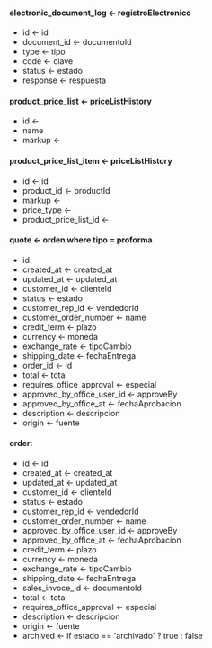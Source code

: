 #### electronic_document_log <- registroElectronico

- id <- id
- document_id <- documentoId
- type <- tipo
- code <- clave
- status <- estado
- response <- respuesta

#### product_price_list <- priceListHistory

- id <- 
- name
- markup <-

#### product_price_list_item <- priceListHistory

- id <- id
- product_id <- productId
- markup <- 
- price_type <- 
- product_price_list_id <-

#### quote <- orden where tipo = proforma

- id 
- created_at <- created_at
- updated_at <- updated_at
- customer_id <- clienteId
- status <- estado 
- customer_rep_id <- vendedorId
- customer_order_number <- name
- credit_term <- plazo
- currency <- moneda
- exchange_rate <- tipoCambio
- shipping_date <- fechaEntrega
- order_id <- id
- total <- total
- requires_office_approval <- especial
- approved_by_office_user_id <- approveBy
- approved_by_office_at <- fechaAprobacion
- description <- descripcion
- origin <- fuente

#### order:

- id <- id
- created_at <- created_at
- updated_at <- updated_at
- customer_id <- clienteId
- status <- estado 
- customer_rep_id <- vendedorId
- customer_order_number <- name
- approved_by_office_user_id <- approveBy
- approved_by_office_at <- fechaAprobacion
- credit_term <- plazo
- currency <- moneda
- exchange_rate <- tipoCambio
- shipping_date <- fechaEntrega
- sales_invoce_id <- documentoId
- total <- total 
- requires_office_approval <- especial
- description <- descripcion
- origin <- fuente
- archived <- if estado == 'archivado' ? true : false
